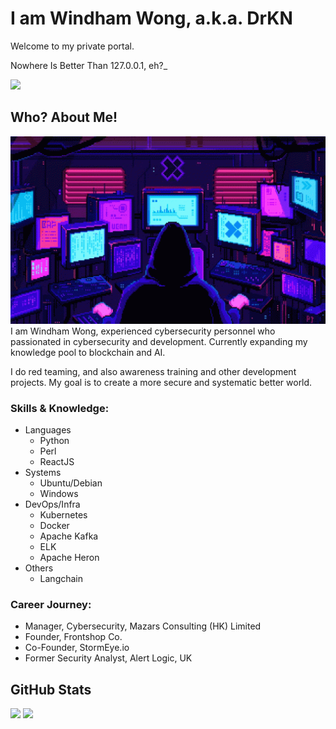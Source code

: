 # I am Windham Wong, a.k.a. DrKN
Welcome to my private portal.

Nowhere Is Better Than 127.0.0.1, eh?_

<a href="https://www.linkedin.com/in/windhamwong/"><img src="https://badgen.net/static/LinkedIn/Profile/grey?labelColor=0077B5"></a>

## Who? About Me!
<img height=300 src="./gif1.gif">
I am Windham Wong, experienced cybersecurity personnel who passionated in cybersecurity and development. Currently expanding my knowledge pool to blockchain and AI.

I do red teaming, and also awareness training and other development projects. My goal is to create a more secure and systematic better world.

### Skills & Knowledge:
- Languages
  - Python
  - Perl
  - ReactJS
- Systems
  - Ubuntu/Debian
  - Windows
- DevOps/Infra
  - Kubernetes
  - Docker
  - Apache Kafka
  - ELK
  - Apache Heron
- Others
  - Langchain


### Career Journey:
- Manager, Cybersecurity, Mazars Consulting (HK) Limited
- Founder, Frontshop Co.
- Co-Founder, StormEye.io
- Former Security Analyst, Alert Logic, UK




## GitHub Stats
<img width=300 src="https://github-readme-stats.vercel.app/api/top-langs/?username=windhamwong&hide=html,css&theme=gotham">
<img width=300 src="https://github-readme-stats.vercel.app/api?username=windhamwong&hide=html,css&theme=gotham">